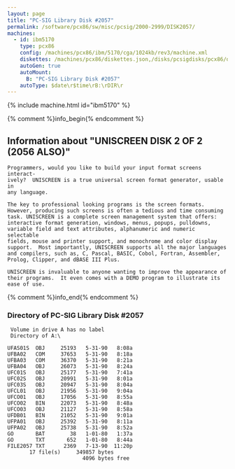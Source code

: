 ```yaml
---
layout: page
title: "PC-SIG Library Disk #2057"
permalink: /software/pcx86/sw/misc/pcsig/2000-2999/DISK2057/
machines:
  - id: ibm5170
    type: pcx86
    config: /machines/pcx86/ibm/5170/cga/1024kb/rev3/machine.xml
    diskettes: /machines/pcx86/diskettes.json,/disks/pcsigdisks/pcx86/diskettes.json
    autoGen: true
    autoMount:
      B: "PC-SIG Library Disk #2057"
    autoType: $date\r$time\rB:\rDIR\r
---
```


{% include machine.html id="ibm5170" %}

{% comment %}info_begin{% endcomment %}

## Information about "UNISCREEN DISK 2 OF 2 (2056 ALSO)"

    Programmers, would you like to build your input format screens interact-
    ively?  UNISCREEN is a true universal screen format generator, usable in
    any language.
    
    The key to professional looking programs is the screen formats.
    However, producing such screens is often a tedious and time consuming
    task. UNISCREEN is a complete screen management system that offers:
    interactive format generation, windows, menus, popups, pulldowns,
    variable field and text attributes, alphanumeric and numeric selectable
    fields, mouse and printer support, and monochrome and color display
    support.  Most importantly, UNISCREEN supports all the major languages
    and compilers, such as, C, Pascal, BASIC, Cobol, Fortran, Assembler,
    Prolog, Clipper, and dBASE III Plus.
    
    UNISCREEN is invaluable to anyone wanting to improve the appearance of
    their programs.  It even comes with a DEMO program to illustrate its
    ease of use.
{% comment %}info_end{% endcomment %}


### Directory of PC-SIG Library Disk #2057

     Volume in drive A has no label
     Directory of A:\

    UFAS01S  OBJ     25193   5-31-90   8:08a
    UFBA02   COM     37653   5-31-90   8:18a
    UFBA03   COM     36370   5-31-90   8:21a
    UFBA04   OBJ     26073   5-31-90   8:24a
    UFC01S   OBJ     25177   5-31-90   7:41a
    UFC02S   OBJ     20991   5-31-90   8:01a
    UFC03S   OBJ     20947   5-31-90   8:04a
    UFCL01   OBJ     21956   5-31-90   9:04a
    UFCO01   OBJ     17056   5-31-90   8:55a
    UFCO02   BIN     22073   5-31-90   8:48a
    UFCO03   OBJ     21127   5-31-90   8:58a
    UFDB01   BIN     21052   5-31-90   9:01a
    UFPA01   OBJ     25392   5-31-90   8:11a
    UFPA02   OBJ     25738   5-31-90   8:52a
    GO       BAT        38   1-01-80   1:37a
    GO       TXT       652   1-01-80   8:44a
    FILE2057 TXT      2369   7-13-90  11:20p
           17 file(s)     349857 bytes
                            4096 bytes free
